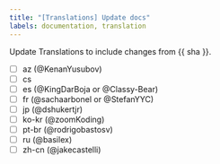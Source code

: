 ```yaml
---
title: "[Translations] Update docs"
labels: documentation, translation
---
```

Update Translations to include changes from {{ sha }}.

- [ ] az (@KenanYusubov)
- [ ] cs
- [ ] es (@KingDarBoja or @Classy-Bear)
- [ ] fr (@sachaarbonel or @StefanYYC)
- [ ] jp (@dshukertjr)
- [ ] ko-kr (@zoomKoding)
- [ ] pt-br (@rodrigobastosv)
- [ ] ru (@basilex)
- [ ] zh-cn (@jakecastelli)
